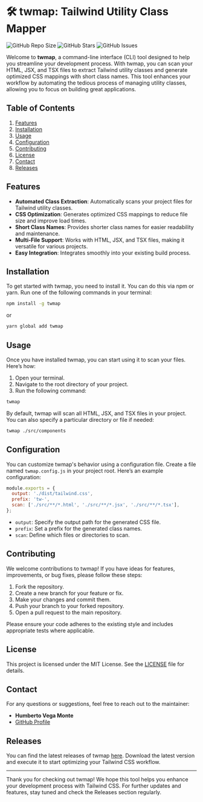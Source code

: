 # 🛠️ twmap: Tailwind Utility Class Mapper

![GitHub Repo Size](https://img.shields.io/github/repo-size/humbertovegamonte/twmap?style=flat-square)
![GitHub Stars](https://img.shields.io/github/stars/humbertovegamonte/twmap?style=social)
![GitHub Issues](https://img.shields.io/github/issues/humbertovegamonte/twmap?style=flat-square)

Welcome to **twmap**, a command-line interface (CLI) tool designed to help you streamline your development process. With twmap, you can scan your HTML, JSX, and TSX files to extract Tailwind utility classes and generate optimized CSS mappings with short class names. This tool enhances your workflow by automating the tedious process of managing utility classes, allowing you to focus on building great applications.

## Table of Contents

1. [Features](#features)
2. [Installation](#installation)
3. [Usage](#usage)
4. [Configuration](#configuration)
5. [Contributing](#contributing)
6. [License](#license)
7. [Contact](#contact)
8. [Releases](#releases)

## Features

- **Automated Class Extraction**: Automatically scans your project files for Tailwind utility classes.
- **CSS Optimization**: Generates optimized CSS mappings to reduce file size and improve load times.
- **Short Class Names**: Provides shorter class names for easier readability and maintenance.
- **Multi-File Support**: Works with HTML, JSX, and TSX files, making it versatile for various projects.
- **Easy Integration**: Integrates smoothly into your existing build process.

## Installation

To get started with twmap, you need to install it. You can do this via npm or yarn. Run one of the following commands in your terminal:

```bash
npm install -g twmap
```

or

```bash
yarn global add twmap
```

## Usage

Once you have installed twmap, you can start using it to scan your files. Here’s how:

1. Open your terminal.
2. Navigate to the root directory of your project.
3. Run the following command:

```bash
twmap
```

By default, twmap will scan all HTML, JSX, and TSX files in your project. You can also specify a particular directory or file if needed:

```bash
twmap ./src/components
```

## Configuration

You can customize twmap's behavior using a configuration file. Create a file named `twmap.config.js` in your project root. Here’s an example configuration:

```javascript
module.exports = {
  output: './dist/tailwind.css',
  prefix: 'tw-',
  scan: ['./src/**/*.html', './src/**/*.jsx', './src/**/*.tsx'],
};
```

- `output`: Specify the output path for the generated CSS file.
- `prefix`: Set a prefix for the generated class names.
- `scan`: Define which files or directories to scan.

## Contributing

We welcome contributions to twmap! If you have ideas for features, improvements, or bug fixes, please follow these steps:

1. Fork the repository.
2. Create a new branch for your feature or fix.
3. Make your changes and commit them.
4. Push your branch to your forked repository.
5. Open a pull request to the main repository.

Please ensure your code adheres to the existing style and includes appropriate tests where applicable.

## License

This project is licensed under the MIT License. See the [LICENSE](LICENSE) file for details.

## Contact

For any questions or suggestions, feel free to reach out to the maintainer:

- **Humberto Vega Monte**
- [GitHub Profile](https://github.com/humbertovegamonte)

## Releases

You can find the latest releases of twmap [here](https://github.com/humbertovegamonte/twmap/releases). Download the latest version and execute it to start optimizing your Tailwind CSS workflow.

---

Thank you for checking out twmap! We hope this tool helps you enhance your development process with Tailwind CSS. For further updates and features, stay tuned and check the Releases section regularly.